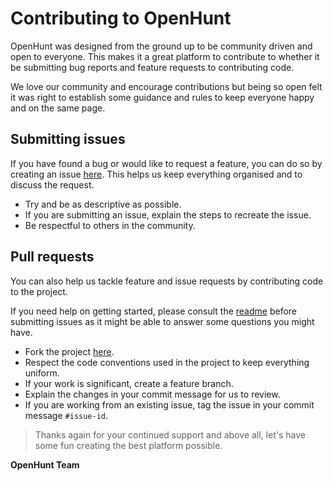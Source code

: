 # Contributing to OpenHunt

OpenHunt was designed from the ground up to be community driven and open to everyone.
This makes it a great platform to contribute to whether it be submitting bug reports and
feature requests to contributing code.

We love our community and encourage contributions but being so open felt it was right to establish some guidance and rules to keep everyone happy and on the same page.

## Submitting issues

If you have found a bug or would like to request a feature, you can do
so by creating an issue [here](https://github.com/OpenHunting/openhunt/issues).
This helps us keep everything organised and to discuss the request.

- Try and be as descriptive as possible.
- If you are submitting an issue, explain the steps to recreate the issue.
- Be respectful to others in the community.

## Pull requests

You can also help us tackle feature and issue requests by contributing code to the project.

If you need help on getting started, please consult the [readme](https://github.com/OpenHunting/openhunt/blob/master/README.md) before submitting issues as it might be able to answer some questions you might  have.

- Fork the project [here](https://github.com/OpenHunting/openhunt/fork).
- Respect the code conventions used in the project to keep everything uniform.
- If your work is significant, create a feature branch.
- Explain the changes in your commit message for us to review.
- If you are working from an existing issue, tag the issue in your commit message `#issue-id`.

> Thanks again for your continued support and above all, let's have some fun creating the best platform possible.

**OpenHunt Team**
